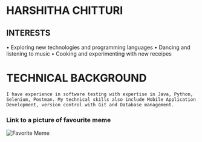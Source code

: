 # HARSHITHA CHITTURI

## INTERESTS
•	Exploring new technologies and programming languages
•	Dancing and listening to music
•	Cooking and experimenting with new receipes

  # TECHNICAL BACKGROUND
    I have experience in software testing with expertise in Java, Python, Selenium, Postman. My technical skills also include Mobile Application Development, version control with Git and Database management.

### Link to a picture of favourite meme
![Favorite Meme](https://www.instagram.com/p/CxX6V21Bm3r/?igshid=MzRlODBiNWFlZA==)
